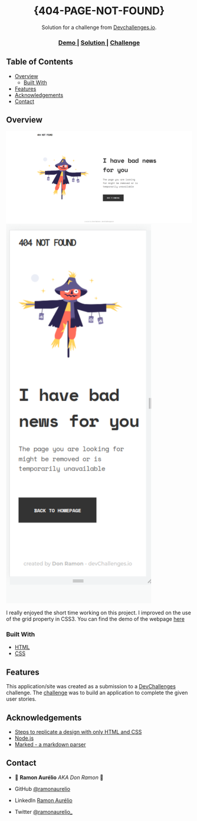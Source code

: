 <!-- Please update value in the {}  -->

<h1 align="center">{404-PAGE-NOT-FOUND}</h1>

<div align="center">
   Solution for a challenge from  <a href="http://devchallenges.io" target="_blank">Devchallenges.io</a>.
</div>

<div align="center">
  <h3>
    <a href="https://fancy-truffle-c80f1b.netlify.app/">
      Demo
    </a>
    <span> | </span>
    <a href="https://github.com/ramonaurelio/404-page-not-found">
      Solution
    </a>
    <span> | </span>
    <a href="https://devchallenges.io/challenges/wBunSb7FPrIepJZAg0sY">
      Challenge
    </a>
  </h3>
</div>

<!-- TABLE OF CONTENTS -->

## Table of Contents

- [Overview](#overview)
  - [Built With](#built-with)
- [Features](#features)
- [Acknowledgements](#acknowledgements)
- [Contact](#contact)

<!-- OVERVIEW -->

## Overview

![screenshot](./img/404-not-found.png)
![screenshot](./img/404-not-found-responsive.png)

I really enjoyed the short time working on this project. I improved on the use of the grid property in CSS3.
You can find the demo of the webpage [here](https://fancy-truffle-c80f1b.netlify.app/)

### Built With

<!-- This section should list any major frameworks that you built your project using. Here are a few examples.-->

- [HTML](https://developer.mozilla.org/en-US/docs/Web/HTML)
- [CSS](https://developer.mozilla.org/en-US/docs/Web/CSS)

## Features

<!-- List the features of your application or follow the template. Don't share the figma file here :) -->

This application/site was created as a submission to a [DevChallenges](https://devchallenges.io/challenges) challenge. The [challenge](https://devchallenges.io/challenges/wBunSb7FPrIepJZAg0sY) was to build an application to complete the given user stories.

## Acknowledgements

<!-- This section should list any articles or add-ons/plugins that helps you to complete the project. This is optional but it will help you in the future. For exmpale -->

- [Steps to replicate a design with only HTML and CSS](https://devchallenges-blogs.web.app/how-to-replicate-design/)
- [Node.js](https://nodejs.org/)
- [Marked - a markdown parser](https://github.com/chjj/marked)

## Contact

- 👤 **Ramon Aurélio** _AKA Don Ramon_ 💪

- GitHub [@ramonaurelio](https://github.com/ramonaurelio)
- LinkedIn [Ramon Aurélio](https://www.linkedin.com/in/ramonaurelio/)
- Twitter [@ramonaurelio\_](https://twitter.com/ramonaurelio_)
